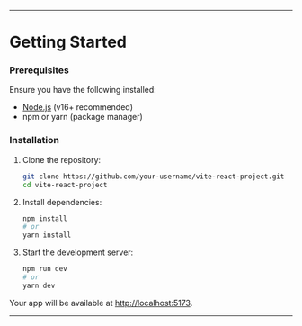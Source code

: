 
---

# Getting Started

### Prerequisites

Ensure you have the following installed:

- [Node.js](https://nodejs.org/) (v16+ recommended)
- npm or yarn (package manager)

### Installation

1. Clone the repository:

   ```bash
   git clone https://github.com/your-username/vite-react-project.git
   cd vite-react-project
   ```

2. Install dependencies:

   ```bash
   npm install
   # or
   yarn install
   ```

3. Start the development server:

   ```bash
   npm run dev
   # or
   yarn dev
   ```

Your app will be available at [http://localhost:5173](http://localhost:5173).

---
